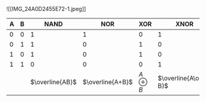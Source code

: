 ![[IMG_24A0D2455E72-1.jpeg]]

|A|B|NAND|NOR|XOR|XNOR|
|-|-|-|-|-|-|
|0|0|1|1|0|1|
|0|1|1|0|1|0|
|1|0|1|0|1|0|
|1|1|0|0|0|1|
|||$\overline{AB}$|$\overline{A+B}$|$A\oplus B$|$\overline{A\oplus B}$|

